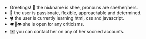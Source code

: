 - Greetings! 👋 the nickname is shee, pronouns are she/her/hers.
- 🐥 the user is passionate, flexible, approachable and determined.
- 🍀 the user is currently learning html, css and javascript. 
- 👁👄👁 she is open for any criticisms. 
- ✉️ you can contact her on any of her socmed accounts.

<!---
Sherrelyn/Sherrelyn is a ✨ special ✨ repository because its `README.md` (this file) appears on your GitHub profile.
You can click the Preview link to take a look at your changes.
--->
